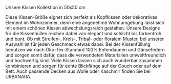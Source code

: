 Unsere Kissen Kollektion in 50x50 cm 

Diese Kissen-Größe eignet sich perfekt als Kopfkissen oder dekoratives Element im Wohnzimmer, denn eine angenehme Wohnumgebung lässt sich mit einem schönen Kissen abwechslungsreich gestalten. Unsere Designs für die Kissenhüllen reichen dabei von elegant und schlicht bis farbenfroh und bunt. Ob mit Streifen-, Kreis-, Tribal- oder floralem Muster, bei unserer Auswahl ist für jeden Geschmack etwas dabei. Bei der Kissenfüllung benutzen wir nach Öko-Tex-Standard 100% Entendaunen und Gänsefedern und sorgen somit dafür, dass die verwendeten Materialien umweltfreundlich und hochwertig sind. Viele Kissen lassen sich auch wunderbar zusammen kombinieren und sorgen für echte Blickfänge auf der Couch oder auf dem Bett. Auch passende Decken aus Wolle oder Kaschmir finden Sie bei URBANARA. 
